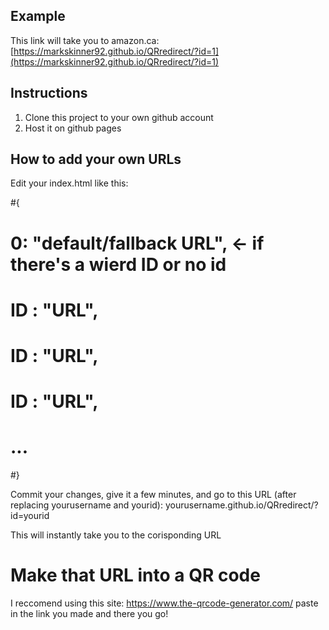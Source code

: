 ## Example
This link will take you to amazon.ca: [https://markskinner92.github.io/QRredirect/?id=1](https://markskinner92.github.io/QRredirect/?id=1)

## Instructions
1. Clone this project to your own github account
2. Host it on github pages

## How to add your own URLs
Edit your index.html like this:

#{
#  0: "default/fallback URL", <- if there's a wierd ID or no id
#  
#  ID : "URL",
#  ID : "URL",
#  ID : "URL",
#  ...
#}

Commit your changes, give it a few minutes, and go to this URL (after replacing yourusername and yourid):
yourusername.github.io/QRredirect/?id=yourid

This will instantly take you to the corisponding URL

# Make that URL into a QR code
I reccomend using this site:
https://www.the-qrcode-generator.com/
paste in the link you made and there you go!
